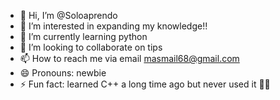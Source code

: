 - 👋 Hi, I’m @Soloaprendo
- 👀 I’m interested in expanding my knowledge!!
- 🌱 I’m currently learning python
- 💞️ I’m looking to collaborate on tips
- 📫 How to reach me via email masmail68@gmail.com
- 😄 Pronouns: newbie 
- ⚡ Fun fact: learned C++ a long time ago but never used it 🤷‍♀️

<!---
Soloaprendo/Soloaprendo is a ✨ special ✨ repository because its `README.md` (this file) appears on your GitHub profile.
You can click the Preview link to take a look at your changes.
--->
